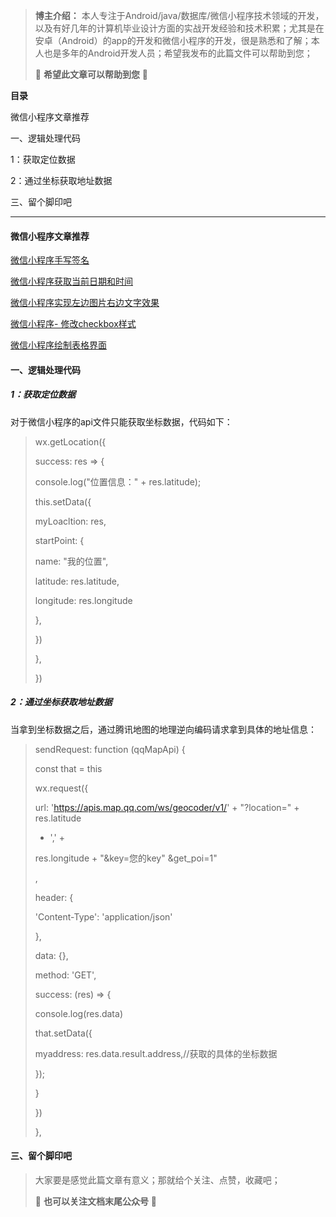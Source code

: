 > **博主介绍：**
> 本人专注于Android/java/数据库/微信小程序技术领域的开发，以及有好几年的计算机毕业设计方面的实战开发经验和技术积累；尤其是在安卓（Android）的app的开发和微信小程序的开发，很是熟悉和了解；本人也是多年的Android开发人员；希望我发布的此篇文件可以帮助到您；
>
> 🍅 **希望此文章可以帮助到您** 🍅

**目录**

微信小程序文章推荐

一、逻辑处理代码

1：获取定位数据

2：通过坐标获取地址数据

三、留个脚印吧

* * *

####  微信小程序文章推荐

[微信小程序手写签名](https://blog.csdn.net/u014388322/article/details/128196851
"微信小程序手写签名")

[微信小程序获取当前日期和时间](https://blog.csdn.net/u014388322/article/details/128318270
"微信小程序获取当前日期和时间")

[微信小程序实现左边图片右边文字效果](https://blog.csdn.net/u014388322/article/details/128611635
"微信小程序实现左边图片右边文字效果")

[微信小程序-
修改checkbox样式](https://blog.csdn.net/u014388322/article/details/131643846
"微信小程序-修改checkbox样式")

[微信小程序绘制表格界面](https://blog.csdn.net/u014388322/article/details/131550144
"微信小程序绘制表格界面")

#### 一、逻辑处理代码

##### 1：获取定位数据

对于微信小程序的api文件只能获取坐标数据，代码如下：

> wx.getLocation({
>
> success: res => {
>
> console.log("位置信息：" + res.latitude);
>
> this.setData({
>
> myLoacltion: res,
>
> startPoint: {
>
> name: "我的位置",
>
> latitude: res.latitude,
>
> longitude: res.longitude
>
> },
>
> })
>
> },
>
> })

##### 2：通过坐标获取地址数据

当拿到坐标数据之后，通过腾讯地图的地理逆向编码请求拿到具体的地址信息：

> sendRequest: function (qqMapApi) {
>
> const that = this
>
> wx.request({
>
> url: 'https://apis.map.qq.com/ws/geocoder/v1/' + "?location=" + res.latitude
> + ',' +
>
> res.longitude + "&key=您的key" &get_poi=1"
>
> ,
>
> header: {
>
> 'Content-Type': 'application/json'
>
> },
>
> data: {},
>
> method: 'GET',
>
> success: (res) => {
>
> console.log(res.data)
>
> that.setData({
>
> myaddress: res.data.result.address,//获取的具体的坐标数据
>
> });
>
> }
>
> })
>
> },

#### 三、留个脚印吧

> 大家要是感觉此篇文章有意义；那就给个关注、点赞，收藏吧；
>
> 🍅 **也可以关注文档末尾公众号** 🍅

